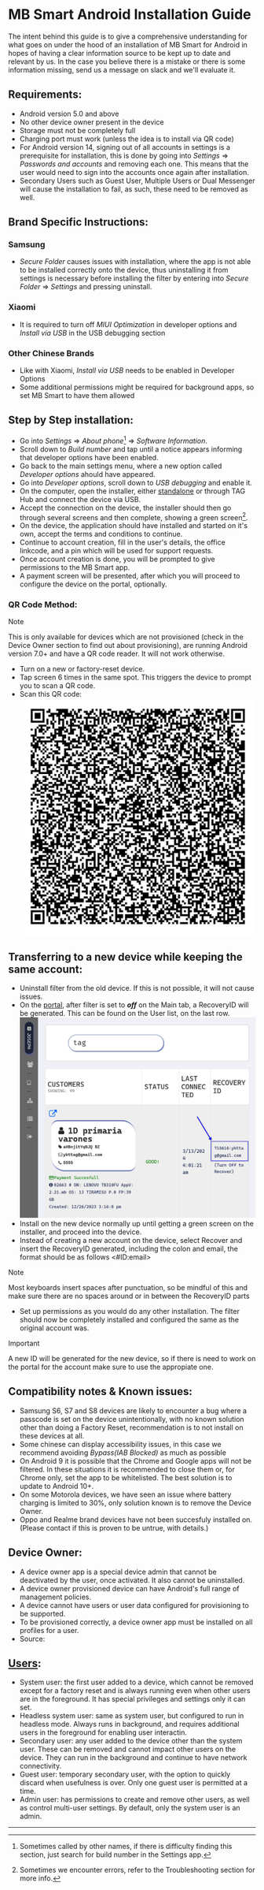 # MB Smart Android Installation Guide

The intent behind this guide is to give a comprehensive understanding for what goes on under the hood of an installation of MB Smart for Android in hopes of having a clear information source to be kept up to date and relevant by us. In the case you believe there is a mistake or there is some information missing, send us a message on slack and we'll evaluate it.

## Requirements:

- Android version 5.0 and above
- No other device owner present in the device
- Storage must not be completely full
- Charging port must work (unless the idea is to install via QR code)
- For Android version 14, signing out of all accounts in settings is a prerequisite for installation, this is done by going into _Settings_ => _Passwords and accounts_ and removing each one. This means that the user would need to sign into the accounts once again after installation.
- Secondary Users such as Guest User, Multiple Users or Dual Messenger will cause the installation to fail, as such, these need to be removed as well.

## Brand Specific Instructions:

### Samsung

- _Secure Folder_ causes issues with installation, where the app is not able to be installed correctly onto the device, thus uninstalling it from settings is necessary before installing the filter by entering into _Secure Folder_ => _Settings_ and pressing uninstall.

### Xiaomi

- It is required to turn off _MIUI Optimization_ in developer options and _Install via USB_ in the USB debugging section

### Other Chinese Brands

- Like with Xiaomi, _Install via USB_ needs to be enabled in Developer Options
- Some additional permissions might be required for background apps, so set MB Smart to have them allowed

## Step by Step installation:

- Go into _Settings_ => _About phone_[^1] => _Software Information_.
- Scroll down to _Build number_ and tap until a notice appears informing that developer options have been enabled.
- Go back to the main settings menu, where a new option called _Developer options_ ahould have appeared.
- Go into _Developer options_, scroll down to _USB debugging_ and enable it.
- On the computer, open the installer, either [standalone](https://installer.mbsmart.net/MB_Installer.exe) or through TAG Hub and connect the device via USB.
- Accept the connection on the device, the installer should then go through several screens and then complete, showing a green screen[^2].
- On the device, the application should have installed and started on it's own, accept the terms and conditions to continue.
- Continue to account creation, fill in the user's details, the office linkcode, and a pin which will be used for support requests.
- Once account creation is done, you will be prompted to give permissions to the MB Smart app.
- A payment screen will be presented, after which you will proceed to configure the device on the portal, optionally.

### QR Code Method:

> [!Note]
> This is only available for devices which are not provisioned (check in the Device Owner section to find out about provisioning), are running Android version 7.0+ and have a QR code reader. It will not work otherwise.
- Turn on a new or factory-reset device.
- Tap screen 6 times in the same spot. This triggers the device to prompt you to scan a QR code.
- Scan this QR code: ![QR Code](./img/QRcode.jpg)

## Transferring to a new device while keeping the same account:

- Uninstall filter from the old device. If this is not possible, it will not cause issues.
- On the [portal](https://portal.mbsmartservices.com), after filter is set to **_off_** on the Main tab, a RecoveryID will be generated. This can be found on the User list, on the last row. ![You can find it on the rightmost column of the User list](./img/RecoveryID.png)
- Install on the new device normally up until getting a green screen on the installer, and proceed into the device.
- Instead of creating a new account on the device, select Recover and insert the RecoveryID generated, including the colon and email, the format should be as follows <#ID:email\>
> [!Note]
> Most keyboards insert spaces after punctuation, so be mindful of this and make sure there are no spaces around or in between the RecoveryID parts
- Set up permissions as you would do any other installation. The filter should now be completely installed and configured the same as the original account was.
> [!Important]
> A new ID will be generated for the new device, so if there is need to work on the portal for the account make sure to use the appropiate one.

## Compatibility notes & Known issues:

- Samsung S6, S7 and S8 devices are likely to encounter a bug where a passcode is set on the device unintentionally, with no known solution other than doing a Factory Reset, recommendation is to not install on these devices at all.
- Some chinese can display accessibility issues, in this case we recommend avoiding _Bypass(IAB Blocked)_ as much as possible
- On Android 9 it is possible that the Chrome and Google apps will not be filtered. In these situations it is recommended to close them or, for Chrome only, set the app to be whitelisted. The best solution is to update to Android 10+.
- On some Motorola devices, we have seen an issue where battery charging is limited to 30%, only solution known is to remove the Device Owner.
- Oppo and Realme brand devices have not been succesfuly installed on. (Please contact if this is proven to be untrue, with details.)

## Device Owner:

- A device owner app is a special device admin that cannot be deactivated by the user, once activated. It also cannot be uninstalled.
- A device owner provisioned device can have Android's full range of management policies.
- A device cannot have users or user data configured for provisioning to be supported.
- To be provisioned correctly, a device owner app must be installed on all profiles for a user.
- Source:

## [Users](https://source.android.com/docs/devices/admin/multi-user#categories_of_users):

- System user: the first user added to a device, which cannot be removed except for a factory reset and is always running even when other users are in the foreground. It has special privileges and settings only it can set.
- Headless system user: same as system user, but configured to run in headless mode. Always runs in background, and requires additional users in the foreground for enabling user interactin.
- Secondary user: any user added to the device other than the system user. These can be removed and cannot impact other users on the device. They can run in the background and continue to have network connectivity.
- Guest user: temporary secondary user, with the option to quickly discard when usefulness is over. Only one guest user is permitted at a time.
- Admin user: has permissions to create and remove other users, as well as control multi-user settings. By default, only the system user is an admin.

---

[^1]: Sometimes called by other names, if there is difficulty finding this section, just search for build number in the Settings app.
[^2]: Sometimes we encounter errors, refer to the Troubleshooting section for more info.
